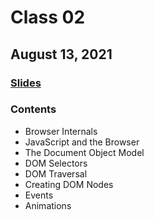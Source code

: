 # Class 02

## August 13, 2021

### [Slides](./slides/jsd-class-dom.pdf)

### Contents

- Browser Internals
- JavaScript and the Browser
- The Document Object Model
- DOM Selectors
- DOM Traversal
- Creating DOM Nodes
- Events
- Animations
